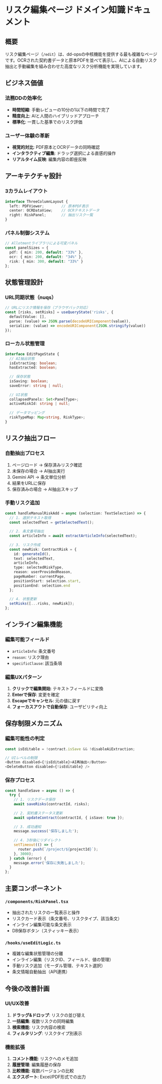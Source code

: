 # リスク編集ページ ドメイン知識ドキュメント

## 概要
リスク編集ページ（`/edit`）は、dd-opsの中核機能を提供する最も複雑なページです。OCRされた契約書データと原本PDFを並べて表示し、AIによる自動リスク抽出と手動編集を組み合わせた高度なリスク分析機能を実現しています。

## ビジネス価値

### 法務DDの効率化
- **時間短縮**: 手動レビューの10分の1以下の時間で完了
- **精度向上**: AIと人間のハイブリッドアプローチ
- **標準化**: 一貫した基準でのリスク評価

### ユーザー体験の革新
- **視覚的対比**: PDF原本とOCRデータの同時確認
- **インタラクティブ編集**: ドラッグ選択による直感的操作
- **リアルタイム反映**: 編集内容の即座反映

## アーキテクチャ設計

### 3カラムレイアウト
```typescript
interface ThreeColumnLayout {
  left: PDFViewer;        // 原本PDF表示
  center: OCRDataView;    // OCRテキストデータ
  right: RiskPanel;       // 抽出リスク一覧
}
```

### パネル制御システム
```typescript
// Allotmentライブラリによる可変パネル
const panelSizes = {
  pdf: { min: 200, default: "33%" },
  ocr: { min: 200, default: "34%" },
  risk: { min: 300, default: "33%" }
};
```

## 状態管理設計

### URL同期状態（nuqs）
```typescript
// URLにリスク情報を保存（ブラウザバック対応）
const [risks, setRisks] = useQueryState('risks', {
  defaultValue: [],
  parse: (value) => JSON.parse(decodeURIComponent(value)),
  serialize: (value) => encodeURIComponent(JSON.stringify(value))
});
```

### ローカル状態管理
```typescript
interface EditPageState {
  // AI抽出状態
  isExtracting: boolean;
  hasExtracted: boolean;
  
  // 保存状態
  isSaving: boolean;
  saveError: string | null;
  
  // UI状態
  collapsedPanels: Set<PanelType>;
  activeRiskId: string | null;
  
  // データマッピング
  riskTypeMap: Map<string, RiskType>;
}
```

## リスク抽出フロー

### 自動抽出プロセス
1. ページロード → 保存済みリスク確認
2. 未保存の場合 → AI抽出実行
3. Gemini API → 条文単位分析
4. 結果をURLに保存
5. 保存済みの場合 → AI抽出スキップ

### 手動リスク追加
```typescript
const handleManualRiskAdd = async (selection: TextSelection) => {
  // 1. 選択テキスト取得
  const selectedText = getSelectedText();
  
  // 2. 条文番号抽出
  const articleInfo = await extractArticleInfo(selectedText);
  
  // 3. リスク作成
  const newRisk: ContractRisk = {
    id: generateId(),
    text: selectedText,
    articleInfo,
    type: selectedRiskType,
    reason: userProvidedReason,
    pageNumber: currentPage,
    positionStart: selection.start,
    positionEnd: selection.end
  };
  
  // 4. 状態更新
  setRisks([...risks, newRisk]);
};
```

## インライン編集機能

### 編集可能フィールド
- `articleInfo`: 条文番号
- `reason`: リスク理由  
- `specificClause`: 該当条項

### 編集UXパターン
1. **クリックで編集開始**: テキストフィールドに変換
2. **Enterで保存**: 変更を確定
3. **Escapeでキャンセル**: 元の値に戻す
4. **フォーカスアウトで自動保存**: ユーザビリティ向上

## 保存制限メカニズム

### 編集可能性の判定
```typescript
const isEditable = !contract.isSave && !disableAiExtraction;

// UIレベルの制限
<Button disabled={!isEditable}>AI再抽出</Button>
<DeleteButton disabled={!isEditable} />
```

### 保存プロセス
```typescript
const handleSave = async () => {
  try {
    // 1. リスクデータ保存
    await saveRisks(contractId, risks);
    
    // 2. 契約書ステータス更新
    await updateContract(contractId, { isSave: true });
    
    // 3. 成功通知
    message.success('保存しました');
    
    // 4. 3秒後にリダイレクト
    setTimeout(() => {
      router.push(`/project/${projectId}`);
    }, 3000);
  } catch (error) {
    message.error('保存に失敗しました');
  }
};
```

## 主要コンポーネント

### `/components/RiskPanel.tsx`
- 抽出されたリスクの一覧表示と操作
- リスクカード表示（条文番号、リスクタイプ、該当条文）
- インライン編集可能な条文表示
- DB保存ボタン（スティッキー表示）

### `/hooks/useEditLogic.ts`
- 複雑な編集状態管理の分離
- インライン編集（リスクID、フィールド、値の管理）
- 手動リスク追加（モーダル管理、テキスト選択）
- 条文情報自動抽出（API連携）

## 今後の改善計画

### UI/UX改善
1. **ドラッグ&ドロップ**: リスクの並び替え
2. **一括編集**: 複数リスクの同時編集
3. **検索機能**: リスク内容の検索
4. **フィルタリング**: リスクタイプ別表示

### 機能拡張
1. **コメント機能**: リスクへのメモ追加
2. **履歴管理**: 編集履歴の保存
3. **比較機能**: 複数バージョンの比較
4. **エクスポート**: Excel/PDF形式での出力